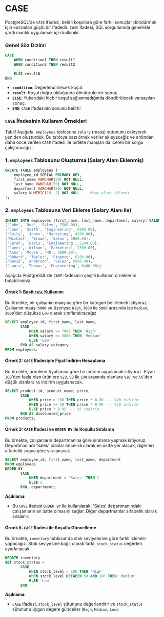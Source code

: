 # CASE

PostgreSQL’de `CASE` ifadesi, belirli koşullara göre farklı sonuçlar döndürmek için kullanılan güçlü bir ifadedir. `CASE` ifadesi, SQL sorgularında genellikle şartlı mantık uygulamak için kullanılır.


### Genel Söz Dizimi

```sql
CASE
    WHEN condition1 THEN result1
    WHEN condition2 THEN result2
    ...
    ELSE resultN
END
```

- **`condition`**: Değerlendirilecek koşul.
- **`result`**: Koşul doğru olduğunda döndürülecek sonuç.
- **`ELSE`**: Yukarıdaki hiçbir koşul sağlanmadığında döndürülecek varsayılan sonuç.
- **`END`**: `CASE` ifadesinin sonunu belirtir.



### `CASE` İfadesinin Kullanım Örnekleri


Tabii! Aşağıda, `employees` tablosuna `salary` (maaş) sütununu ekleyerek yeniden oluşturduk. Bu tabloya bazı örnek veriler ekleyeceğiz ve ardından daha önce verilen `CASE` ifadesi ile birlikte maaşları da içeren bir sorgu çalıştıracağız.

### 1. `employees` Tablosunu Oluşturma (Salary Alanı Eklenmiş)

```sql
CREATE TABLE employees (
    employee_id SERIAL PRIMARY KEY,
    first_name VARCHAR(50) NOT NULL,
    last_name VARCHAR(50) NOT NULL,
    department VARCHAR(50) NOT NULL,
    salary NUMERIC(10, 2) NOT NULL  -- Maaş alanı eklendi
);
```

### 2. `employees` Tablosuna Veri Ekleme (Salary Alanı ile)

```sql
INSERT INTO employees (first_name, last_name, department, salary) VALUES
('John', 'Doe', 'Sales', 7500.00),
('Jane', 'Smith', 'Engineering', 6000.00),
('Emily', 'Jones', 'Marketing', 4500.00),
('Michael', 'Brown', 'Sales', 5800.00),
('Sarah', 'Davis', 'Engineering', 5200.00),
('James', 'Wilson', 'Marketing', 7300.00),
('Anna', 'Moore', 'HR', 5000.00),
('Robert', 'Taylor', 'Finance', 6200.00),
('David', 'Anderson', 'Sales', 5900.00),
('Laura', 'Thomas', 'Engineering', 6400.00);
```

Aşağıda PostgreSQL’de `CASE` ifadesinin çeşitli kullanım örneklerini bulabilirsiniz.

#### Örnek 1: Basit `CASE` Kullanımı

Bu örnekte, bir çalışanın maaşına göre bir kategori belirlemek istiyoruz. Çalışanın maaşı `5000` ve üzeriyse `High`, `3000` ile `5000` arasında ise `Medium`, `3000`'den düşükse `Low` olarak sınıflandıracağız.

```sql
SELECT employee_id, first_name, last_name,
       CASE
           WHEN salary >= 7000 THEN 'High'
           WHEN salary >= 5000 THEN 'Medium'
           ELSE 'Low'
       END AS salary_category
FROM employees;
```

#### Örnek 2: `CASE` İfadesiyle Fiyat İndirim Hesaplama

Bu örnekte, ürünlerin fiyatlarına göre bir indirim uygulamak istiyoruz. Fiyatı `100`'den fazla olan ürünlere `%20`, `50` ile `100` arasında olanlara `%10`, ve `50`'den düşük olanlara `%5` indirim uygulanacak.

```sql
SELECT product_id, product_name, price,
       CASE
           WHEN price > 100 THEN price * 0.80  -- %20 indirim
           WHEN price >= 50 THEN price * 0.90  -- %10 indirim
           ELSE price * 0.95  -- %5 indirim
       END AS discounted_price
FROM products;
```

#### Örnek 3: `CASE` İfadesi ve `ORDER BY` ile Koşullu Sıralama

Bu örnekte, çalışanların departmanına göre sıralama yapmak istiyoruz. Departman adı 'Sales' olanlar öncelikli olarak en üstte yer alacak, diğerleri alfabetik sıraya göre sıralanacak.

```sql
SELECT employee_id, first_name, last_name, department
FROM employees
ORDER BY
       CASE
           WHEN department = 'Sales' THEN 1
           ELSE 2
       END, department;
```

**Açıklama**:
- Bu `CASE` ifadesi `ORDER BY` ile kullanılarak, 'Sales' departmanındaki çalışanların en üstte olmasını sağlar. Diğer departmanlar alfabetik olarak sıralanır.

#### Örnek 5: `CASE` İfadesi ile Koşullu Güncelleme

Bu örnekte, `inventory` tablosunda stok seviyelerine göre farklı işlemler yapacağız. Stok seviyesine bağlı olarak farklı `stock_status` değerleri ayarlanacak.

```sql
UPDATE inventory
SET stock_status =
       CASE
           WHEN stock_level > 100 THEN 'High'
           WHEN stock_level BETWEEN 50 AND 100 THEN 'Medium'
           ELSE 'Low'
       END;
```

**Açıklama**:
- `CASE` ifadesi, `stock_level` sütununu değerlendirir ve `stock_status` sütununu uygun değere günceller (`High`, `Medium`, `Low`).